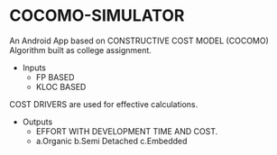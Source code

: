 # COCOMO-SIMULATOR
An Android App based on CONSTRUCTIVE COST MODEL (COCOMO) Algorithm built as college assignment.
 
 - Inputs    
    - FP BASED
    - KLOC BASED
         
COST DRIVERS are used for effective calculations.
  - Outputs 
     -  EFFORT WITH DEVELOPMENT TIME AND COST.
     -   a.Organic b.Semi Detached c.Embedded
                
